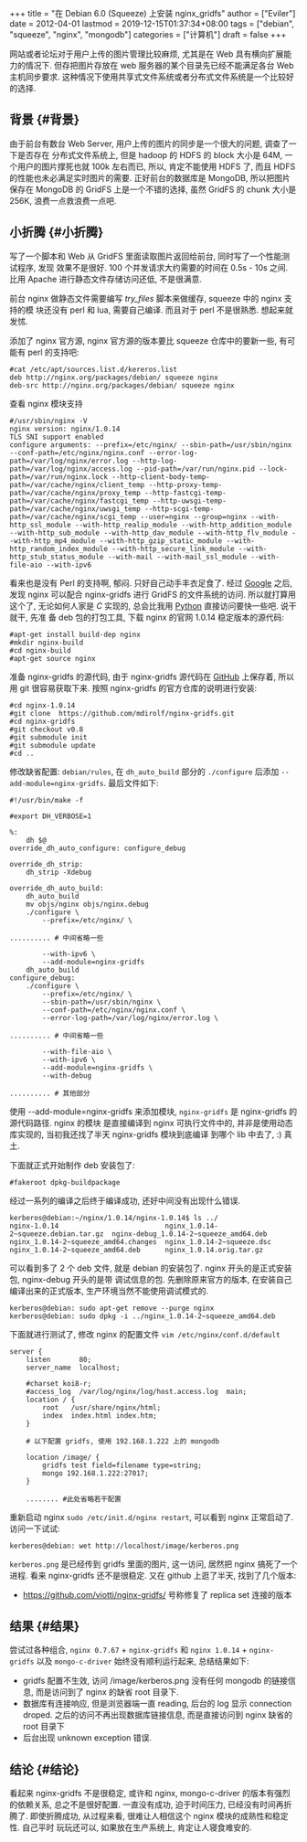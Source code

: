 +++
title = "在 Debian 6.0 (Squeeze) 上安装 nginx_gridfs"
author = ["Eviler"]
date = 2012-04-01
lastmod = 2019-12-15T01:37:34+08:00
tags = ["debian", "squeeze", "nginx", "mongodb"]
categories = ["计算机"]
draft = false
+++

网站或者论坛对于用户上传的图片管理比较麻烦, 尤其是在 Web 具有横向扩展能力的情况下.
但存把图片存放在 web 服务器的某个目录先已经不能满足各台 Web 主机同步要求. 这种情况下使用共享式文件系统或者分布式文件系统是一个比较好的选择.
<!--more-->


## 背景 {#背景}

由于前台有数台 Web Server, 用户上传的图片的同步是一个很大的问题,
调查了一下是否存在 分布式文件系统上, 但是 hadoop 的 HDFS 的 block 大小是
64M, 一个用户的图片撑死也就 100k 左右而已, 所以, 肯定不能使用 HDFS 了,
而且 HDFS 的性能也未必满足实时图片的需要. 正好前台的数据库是 MongoDB,
所以把图片保存在 MongoDB 的 GridFS 上是一个不错的选择, 虽然 GridFS 的
chunk 大小是 256K, 浪费一点救浪费一点吧.


## 小折腾 {#小折腾}

写了一个脚本和 Web 从 GridFS 里面读取图片返回给前台,
同时写了一个性能测试程序, 发现 效果不是很好. 100
个并发请求大约需要的时间在 0.5s - 10s 之间. 比用 Apache 进行静态文件存储访问还低, 不是很满意.

前台 nginx 做静态文件需要编写 _try\_files_ 脚本来做缓存, squeeze 中的
nginx 支持的模 块还没有 perl 和 lua, 需要自己编译. 而且对于 perl
不是很熟悉. 想起来就发怵.

添加了 nginx 官方源, nginx 官方源的版本要比 squeeze 仓库中的要新一些,
有可能有 perl 的支持吧:

```text
#cat /etc/apt/sources.list.d/kereros.list
deb http://nginx.org/packages/debian/ squeeze nginx
deb-src http://nginx.org/packages/debian/ squeeze nginx
```

查看 nginx 模块支持

```text
#/usr/sbin/nginx -V
nginx version: nginx/1.0.14
TLS SNI support enabled
configure arguments: --prefix=/etc/nginx/ --sbin-path=/usr/sbin/nginx --conf-path=/etc/nginx/nginx.conf --error-log-path=/var/log/nginx/error.log --http-log-path=/var/log/nginx/access.log --pid-path=/var/run/nginx.pid --lock-path=/var/run/nginx.lock --http-client-body-temp-path=/var/cache/nginx/client_temp --http-proxy-temp-path=/var/cache/nginx/proxy_temp --http-fastcgi-temp-path=/var/cache/nginx/fastcgi_temp --http-uwsgi-temp-path=/var/cache/nginx/uwsgi_temp --http-scgi-temp-path=/var/cache/nginx/scgi_temp --user=nginx --group=nginx --with-http_ssl_module --with-http_realip_module --with-http_addition_module --with-http_sub_module --with-http_dav_module --with-http_flv_module --with-http_mp4_module --with-http_gzip_static_module --with-http_random_index_module --with-http_secure_link_module --with-http_stub_status_module --with-mail --with-mail_ssl_module --with-file-aio --with-ipv6
```

看来也是没有 Perl 的支持啊, 郁闷. 只好自己动手丰衣足食了. 经过
[Google](http://www.google.com.hk) 之后, 发现 nginx 可以配合
nginx-gridfs 进行 GridFS 的文件系统的访问. 所以就打算用这个了, 无论如何人家是 _C_ 实现的, 总会比我用 [Python](http://www.python.org)
直接访问要快一些吧. 说干就干, 先准 备 deb 包的打包工具, 下载 nginx
的官网 1.0.14 稳定版本的源代码:

```text
#apt-get install build-dep nginx
#mkdir nginx-build
#cd nginx-build
#apt-get source nginx
```

准备 nginx-gridfs 的源代码, 由于 nginx-gridfs 源代码在
[GitHub](http://www.github.com) 上保存着, 所以用 git 很容易获取下来.
按照 nginx-gridfs 的官方仓库的说明进行安装:

```text
#cd nginx-1.0.14
#git clone  https://github.com/mdirolf/nginx-gridfs.git
#cd nginx-gridfs
#git checkout v0.8
#git submodule init
#git submodule update
#cd ..
```

修改缺省配置: `debian/rules`, 在 `dh_auto_build` 部分的 `./configure`
后添加 `--add-module=nginx-gridfs`. 最后文件如下:

```text
#!/usr/bin/make -f

#export DH_VERBOSE=1

%:
    dh $@
override_dh_auto_configure: configure_debug

override_dh_strip:
    dh_strip -Xdebug

override_dh_auto_build:
    dh_auto_build
    mv objs/nginx objs/nginx.debug
    ./configure \
        --prefix=/etc/nginx/ \

.......... # 中间省略一些

        --with-ipv6 \
        --add-module=nginx-gridfs
    dh_auto_build
configure_debug:
    ./configure \
        --prefix=/etc/nginx/ \
        --sbin-path=/usr/sbin/nginx \
        --conf-path=/etc/nginx/nginx.conf \
        --error-log-path=/var/log/nginx/error.log \

.......... # 中间省略一些

        --with-file-aio \
        --with-ipv6 \
        --add-module=nginx-gridfs \
        --with-debug

.......... # 其他部分
```

使用 --add-module=nginx-gridfs 来添加模块, `nginx-gridfs` 是
nginx-gridfs 的源代码路径. nginx 的模块 是直接编译到 nginx
可执行文件中的, 并非是使用动态库实现的, 当初我还找了半天 nginx-gridfs
模块到底编译 到哪个 lib 中去了, :) 真土.

下面就正式开始制作 deb 安装包了:

```text
#fakeroot dpkg-buildpackage
```

经过一系列的编译之后终于编译成功, 还好中间没有出现什么错误.

```text
kerberos@debian:~/nginx/1.0.14/nginx-1.0.14$ ls ../
nginx-1.0.14                          nginx_1.0.14-2~squeeze.debian.tar.gz  nginx-debug_1.0.14-2~squeeze_amd64.deb
nginx_1.0.14-2~squeeze_amd64.changes  nginx_1.0.14-2~squeeze.dsc
nginx_1.0.14-2~squeeze_amd64.deb      nginx_1.0.14.orig.tar.gz
```

可以看到多了 2 个 deb 文件, 就是 debian 的安装包了. nginx
开头的是正式安装包, nginx-debug 开头的是带 调试信息的包.
先删除原来官方的版本, 在安装自己编译出来的正式版本,
生产环境当然不能使用调试模式的.

```text
kerberos@debian: sudo apt-get remove --purge nginx
kerberos@debian: sudo dpkg -i ../nginx_1.0.14-2~squeeze_amd64.deb
```

下面就进行测试了, 修改 nginx 的配置文件 `vim /etc/nginx/conf.d/default`

```text
server {
    listen       80;
    server_name  localhost;

    #charset koi8-r;
    #access_log  /var/log/nginx/log/host.access.log  main;
    location / {
        root   /usr/share/nginx/html;
        index  index.html index.htm;
    }

    # 以下配置 gridfs, 使用 192.168.1.222 上的 mongodb

    location /image/ {
        gridfs test field=filename type=string;
        mongo 192.168.1.222:27017;
    }

    ........ #此处省略若干配置
```

重新启动 nginx `sudo /etc/init.d/nginx restart`, 可以看到 nginx
正常启动了. 访问一下试试:

```text
kerberos@debian: wet http://localhost/image/kerberos.png
```

`kerberos.png` 是已经传到 gridfs 里面的图片, 这一访问, 居然把 nginx
搞死了一个进程. 看来 nginx-gridfs 还不是很稳定. 又在 github 上逛了半天,
找到了几个版本:

-   <https://github.com/viotti/nginx-gridfs/> 号称修复了 replica set
    连接的版本


## 结果 {#结果}

尝试过各种组合, `nginx 0.7.67` + `nginx-gridfs` 和 `nginx 1.0.14` +
`nginx-gridfs` 以及 `mongo-c-driver` 始终没有顺利运行起来, 总结结果如下:

-   gridfs 配置不生效, 访问 /image/kerberos.png 没有任何 mongodb
    的链接信息, 而是访问到了 nginx 的缺省 root 目录下.
-   数据库有连接响应, 但是浏览器端一直 reading, 后台的 log 显示 connection
    droped. 之后的访问不再出现数据库链接信息, 而是直接访问到 nginx 缺省的
    root 目录下
-   后台出现 unknown exception 错误.


## 结论 {#结论}

看起来 nginx-gridfs 不是很稳定, 或许和 nginx, mongo-c-driver
的版本有强烈的依赖关系, 总之不是很好配置. 一直没有成功, 迫于时间压力,
已经没有时间再折腾了. 即使折腾成功, 从过程来看, 很难让人相信这个 nginx
模块的成熟性和稳定性. 自己平时 玩玩还可以, 如果放在生产系统上,
肯定让人寝食难安的.
